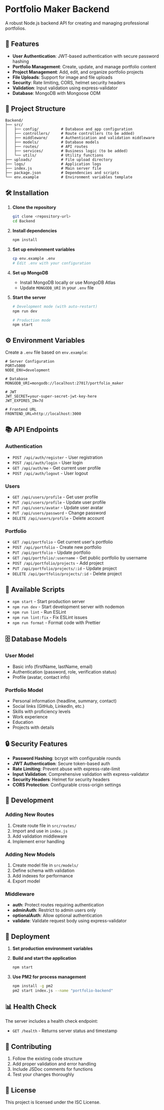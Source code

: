 # Portfolio Maker Backend

A robust Node.js backend API for creating and managing professional portfolios.

## 🚀 Features

- **User Authentication**: JWT-based authentication with secure password hashing
- **Portfolio Management**: Create, update, and manage portfolio content
- **Project Management**: Add, edit, and organize portfolio projects
- **File Uploads**: Support for image and file uploads
- **Security**: Rate limiting, CORS, helmet security headers
- **Validation**: Input validation using express-validator
- **Database**: MongoDB with Mongoose ODM

## 📁 Project Structure

```
Backend/
├── src/
│   ├── config/          # Database and app configuration
│   ├── controllers/     # Route controllers (to be added)
│   ├── middleware/      # Authentication and validation middleware
│   ├── models/          # Database models
│   ├── routes/          # API routes
│   ├── services/        # Business logic (to be added)
│   └── utils/           # Utility functions
├── uploads/             # File upload directory
├── logs/                # Application logs
├── index.js             # Main server file
├── package.json         # Dependencies and scripts
└── env.example          # Environment variables template
```

## 🛠️ Installation

1. **Clone the repository**
   ```bash
   git clone <repository-url>
   cd Backend
   ```

2. **Install dependencies**
   ```bash
   npm install
   ```

3. **Set up environment variables**
   ```bash
   cp env.example .env
   # Edit .env with your configuration
   ```

4. **Set up MongoDB**
   - Install MongoDB locally or use MongoDB Atlas
   - Update `MONGODB_URI` in your `.env` file

5. **Start the server**
   ```bash
   # Development mode (with auto-restart)
   npm run dev
   
   # Production mode
   npm start
   ```

## ⚙️ Environment Variables

Create a `.env` file based on `env.example`:

```env
# Server Configuration
PORT=5000
NODE_ENV=development

# Database
MONGODB_URI=mongodb://localhost:27017/portfolio_maker

# JWT
JWT_SECRET=your-super-secret-jwt-key-here
JWT_EXPIRES_IN=7d

# Frontend URL
FRONTEND_URL=http://localhost:3000
```

## 📚 API Endpoints

### Authentication
- `POST /api/auth/register` - User registration
- `POST /api/auth/login` - User login
- `GET /api/auth/me` - Get current user profile
- `POST /api/auth/logout` - User logout

### Users
- `GET /api/users/profile` - Get user profile
- `PUT /api/users/profile` - Update user profile
- `PUT /api/users/avatar` - Update user avatar
- `PUT /api/users/password` - Change password
- `DELETE /api/users/profile` - Delete account

### Portfolio
- `GET /api/portfolio` - Get current user's portfolio
- `POST /api/portfolio` - Create new portfolio
- `PUT /api/portfolio` - Update portfolio
- `GET /api/portfolio/:username` - Get public portfolio by username
- `POST /api/portfolio/projects` - Add project
- `PUT /api/portfolio/projects/:id` - Update project
- `DELETE /api/portfolio/projects/:id` - Delete project

## 🔧 Available Scripts

- `npm start` - Start production server
- `npm run dev` - Start development server with nodemon
- `npm run lint` - Run ESLint
- `npm run lint:fix` - Fix ESLint issues
- `npm run format` - Format code with Prettier

## 🗄️ Database Models

### User Model
- Basic info (firstName, lastName, email)
- Authentication (password, role, verification status)
- Profile (avatar, contact info)

### Portfolio Model
- Personal information (headline, summary, contact)
- Social links (GitHub, LinkedIn, etc.)
- Skills with proficiency levels
- Work experience
- Education
- Projects with details

## 🔒 Security Features

- **Password Hashing**: bcrypt with configurable rounds
- **JWT Authentication**: Secure token-based auth
- **Rate Limiting**: Prevent abuse with express-rate-limit
- **Input Validation**: Comprehensive validation with express-validator
- **Security Headers**: Helmet for security headers
- **CORS Protection**: Configurable cross-origin settings

## 📝 Development

### Adding New Routes
1. Create route file in `src/routes/`
2. Import and use in `index.js`
3. Add validation middleware
4. Implement error handling

### Adding New Models
1. Create model file in `src/models/`
2. Define schema with validation
3. Add indexes for performance
4. Export model

### Middleware
- **auth**: Protect routes requiring authentication
- **adminAuth**: Restrict to admin users only
- **optionalAuth**: Allow optional authentication
- **validate**: Validate request body using express-validator

## 🚀 Deployment

1. **Set production environment variables**
2. **Build and start the application**
   ```bash
   npm start
   ```

3. **Use PM2 for process management**
   ```bash
   npm install -g pm2
   pm2 start index.js --name "portfolio-backend"
   ```

## 📊 Health Check

The server includes a health check endpoint:
- `GET /health` - Returns server status and timestamp

## 🤝 Contributing

1. Follow the existing code structure
2. Add proper validation and error handling
3. Include JSDoc comments for functions
4. Test your changes thoroughly

## 📄 License

This project is licensed under the ISC License.

